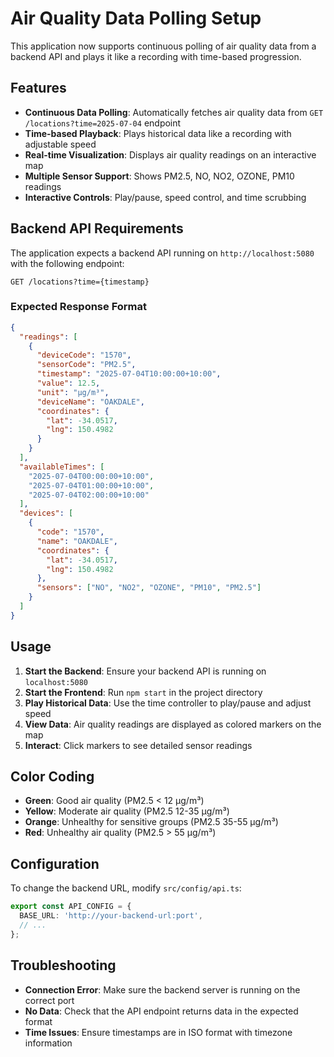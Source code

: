 # Air Quality Data Polling Setup

This application now supports continuous polling of air quality data from a backend API and plays it like a recording with time-based progression.

## Features

- **Continuous Data Polling**: Automatically fetches air quality data from `GET /locations?time=2025-07-04` endpoint
- **Time-based Playback**: Plays historical data like a recording with adjustable speed
- **Real-time Visualization**: Displays air quality readings on an interactive map
- **Multiple Sensor Support**: Shows PM2.5, NO, NO2, OZONE, PM10 readings
- **Interactive Controls**: Play/pause, speed control, and time scrubbing

## Backend API Requirements

The application expects a backend API running on `http://localhost:5080` with the following endpoint:

```
GET /locations?time={timestamp}
```

### Expected Response Format

```json
{
  "readings": [
    {
      "deviceCode": "1570",
      "sensorCode": "PM2.5",
      "timestamp": "2025-07-04T10:00:00+10:00",
      "value": 12.5,
      "unit": "μg/m³",
      "deviceName": "OAKDALE",
      "coordinates": {
        "lat": -34.0517,
        "lng": 150.4982
      }
    }
  ],
  "availableTimes": [
    "2025-07-04T00:00:00+10:00",
    "2025-07-04T01:00:00+10:00",
    "2025-07-04T02:00:00+10:00"
  ],
  "devices": [
    {
      "code": "1570",
      "name": "OAKDALE",
      "coordinates": {
        "lat": -34.0517,
        "lng": 150.4982
      },
      "sensors": ["NO", "NO2", "OZONE", "PM10", "PM2.5"]
    }
  ]
}
```

## Usage

1. **Start the Backend**: Ensure your backend API is running on `localhost:5080`
2. **Start the Frontend**: Run `npm start` in the project directory
3. **Play Historical Data**: Use the time controller to play/pause and adjust speed
4. **View Data**: Air quality readings are displayed as colored markers on the map
5. **Interact**: Click markers to see detailed sensor readings

## Color Coding

- **Green**: Good air quality (PM2.5 < 12 μg/m³)
- **Yellow**: Moderate air quality (PM2.5 12-35 μg/m³)
- **Orange**: Unhealthy for sensitive groups (PM2.5 35-55 μg/m³)
- **Red**: Unhealthy air quality (PM2.5 > 55 μg/m³)

## Configuration

To change the backend URL, modify `src/config/api.ts`:

```typescript
export const API_CONFIG = {
  BASE_URL: 'http://your-backend-url:port',
  // ...
};
```

## Troubleshooting

- **Connection Error**: Make sure the backend server is running on the correct port
- **No Data**: Check that the API endpoint returns data in the expected format
- **Time Issues**: Ensure timestamps are in ISO format with timezone information
